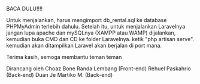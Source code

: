 BACA DULU!!!!

Untuk menjalankan, harus mengimport db_rental.sql ke database PHPMyAdmin terlebih dahulu.
Setelah itu, untuk menjalankan Laravelnya jangan lupa apache dan mySQLnya (XAMPP atau WAMP) dijalankan, kemudian buka CMD dan CD ke folder Laravelnya. ketik "php artisan serve". kemudian akan ditampilkan Laravel akan berjalan di port mana.




Terima kasih, semoga membantu teman teman


Dirancang oleh
Choaz Bone Randa Lembang (Front-end)
Rehuel Paskahrio (Back-end)
Duan Je Martiko M. (Back-end)
